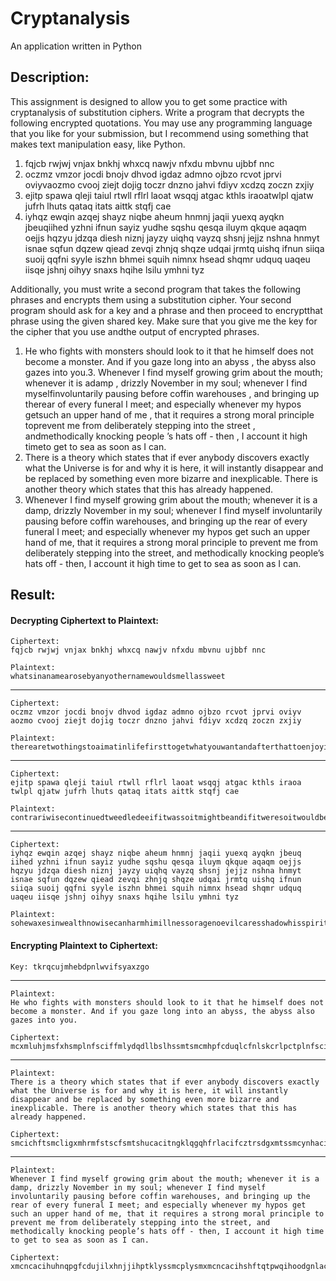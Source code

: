 # Cryptanalysis
An application written in Python



## Description:
This assignment is designed to allow you to get some practice with cryptanalysis of substitution ciphers. Write a program that decrypts the following encrypted quotations. You may use any programming language that you like for your submission, but I recommend using something that makes text manipulation easy, like Python.
  1. fqjcb  rwjwj  vnjax  bnkhj  whxcq  nawjv  nfxdu  mbvnu  ujbbf  nnc
  2. oczmz  vmzor  jocdi  bnojv  dhvod  igdaz  admno  ojbzo  rcvot  jprvi  oviyvaozmo  cvooj  ziejt  dojig  toczr  dnzno  jahvi  fdiyv  xcdzq  zoczn  zxjiy
  3. ejitp  spawa  qleji  taiul  rtwll  rflrl  laoat  wsqqj  atgac  kthls  iraoatwlpl  qjatw  jufrh  lhuts  qataq  itats  aittk  stqfj  cae
  4. iyhqz  ewqin  azqej  shayz  niqbe  aheum  hnmnj  jaqii  yuexq  ayqkn  jbeuqiihed  yzhni  ifnun  sayiz  yudhe  sqshu  qesqa  iluym  qkque  aqaqm  oejjs hqzyu  jdzqa  diesh  niznj  jayzy  uiqhq  vayzq  shsnj  jejjz  nshna  hnmyt isnae  sqfun  dqzew  qiead  zevqi  zhnjq  shqze  udqai  jrmtq  uishq  ifnun siiqa  suoij  qqfni  syyle  iszhn  bhmei  squih  nimnx  hsead  shqmr  udquq uaqeu  iisqe  jshnj  oihyy  snaxs  hqihe  lsilu  ymhni  tyz

Additionally, you must write a second program that takes the following phrases and encrypts them using a substitution cipher. Your second program should ask for a key and a phrase and then proceed to encryptthat phrase using the given shared key. Make sure that you give me the key for the cipher that you use andthe output of encrypted phrases.
  1. He who  fights  with  monsters  should  look to it that he  himself  does  not become a monster. And if you  gaze  long  into an abyss , the  abyss  also gazes  into  you.3.  Whenever I find  myself  growing  grim  about  the  mouth; whenever  it is adamp , drizzly  November  in my soul; whenever I find  myselfinvoluntarily  pausing  before  coffin  warehouses , and  bringing  up therear of every  funeral I meet; and  especially  whenever  my hypos  getsuch an upper  hand of me , that it  requires a strong  moral  principle  toprevent  me from  deliberately  stepping  into  the street , andmethodically  knocking  people ’s hats  off - then , I account  it high  timeto get to sea as soon as I can.
  2. There is a theory which states that if ever anybody discovers exactly what the Universe is for and why it is here, it will instantly disappear and be replaced by something even more bizarre and inexplicable. There is another theory which states that this has already happened.
  3. Whenever I find myself growing grim about the mouth; whenever it is a damp, drizzly November in my soul; whenever I find myself involuntarily pausing before coffin warehouses, and bringing up the rear of every funeral I meet; and especially whenever my hypos get such an upper hand of me, that it requires a strong moral principle to prevent me from deliberately stepping into the street, and methodically knocking people’s hats off - then, I account it high time to get to sea as soon as I can.

## Result:
#### Decrypting Ciphertext to Plaintext:
    Ciphertext: 
    fqjcb rwjwj vnjax bnkhj whxcq nawjv nfxdu mbvnu ujbbf nnc

    Plaintext: 
    whatsinanamearosebyanyothernamewouldsmellassweet
  -----------------------------------------------------------------------
   
    Ciphertext: 
    oczmz vmzor jocdi bnojv dhvod igdaz admno ojbzo rcvot jprvi oviyv aozmo cvooj ziejt dojig toczr dnzno jahvi fdiyv xcdzq zoczn zxjiy

    Plaintext: therearetwothingstoaimatinlifefirsttogetwhatyouwantandafterthattoenjoyitonlythewisestofmankindachievethesecond
  -----------------------------------------------------------------------
  
    Ciphertext:
    ejitp spawa qleji taiul rtwll rflrl laoat wsqqj atgac kthls iraoa twlpl qjatw jufrh lhuts qataq itats aittk stqfj cae

    Plaintext: contrariwisecontinuedtweedledeeifitwassoitmightbeandifitweresoitwouldbebutasitisntitaintthatslogic
  -----------------------------------------------------------------------
  
    Ciphertext:
    iyhqz ewqin azqej shayz niqbe aheum hnmnj jaqii yuexq ayqkn jbeuq iihed yzhni ifnun sayiz yudhe sqshu qesqa iluym qkque aqaqm oejjs hqzyu jdzqa diesh niznj jayzy uiqhq vayzq shsnj jejjz nshna hnmyt isnae sqfun dqzew qiead zevqi zhnjq shqze udqai jrmtq uishq ifnun siiqa suoij qqfni syyle iszhn bhmei squih nimnx hsead shqmr udquq uaqeu iisqe jshnj oihyy snaxs hqihe lsilu ymhni tyz

    Plaintext: sohewaxesinwealthnowisecanharmhimillnessoragenoevilcaresshadowhisspiritnoswordhatethreatensfromeveranenemyalltheworldwendsathiswillnoworseheknowethtillallwithinhimobstinatepridewaxesandwakeswhilethewardenslumbersthespiritssentrysleepistoofastwhichmastershismightandthemurderernearsstealthilyshootingtheshaftsfromhisbow
    
#### Encrypting Plaintext to Ciphertext:
    Key: tkrqcujmhebdpnlwvifsyaxzgo
  -----------------------------------------------------------------------
    Plaintext: 
    He who fights with monsters should look to it that he himself does not become a monster. And if you gaze long into an abyss, the abyss also gazes into you.

    Ciphertext: mcxmluhjmsfxhsmplnfsciffmlydqdllbslhssmtsmcmhpfcduqlcfnlskcrlpctplnfscitnqhuglyjtocdlnjhnsltntkgffsmctkgfftdfljtocfhnslgly
  -----------------------------------------------------------------------
    Plaintext: 
    There is a theory which states that if ever anybody discovers exactly what the Universe is for and why it is here, it will instantly disappear and be replaced by something even more bizarre and inexplicable. There is another theory which states that this has already happened.

    Ciphertext: smcichftsmcligxmhrmfstscfsmtshucacitngklqgqhfrlacifcztrsdgxmtssmcynhacifchfulitnqxmghshfmcichsxhddhnfstnsdgqhftwwctitnqkcicwdtrcqkgflpcsmhnjcacnplickhotiictnqhnczwdhrtkdcsmcichftnlsmcismcligxmhrmfstscfsmtssmhfmtftdictqgmtwwcncq
  -----------------------------------------------------------------------
    Plaintext: 
    Whenever I find myself growing grim about the mouth; whenever it is a damp, drizzly November in my soul; whenever I find myself involuntarily pausing before coffin warehouses, and bringing up the rear of every funeral I meet; and especially whenever my hypos get such an upper hand of me, that it requires a strong moral principle to prevent me from deliberately stepping into the street, and methodically knocking people’s hats off - then, I account it high time to get to sea as soon as I can.

    Ciphertext: xmcncacihuhnqpgfcdujilxhnjjihptklyssmcplysmxmcncacihshftqtpwqihoodgnlacpkcihnpgflydxmcncacihuhnqpgfcduhnaldynstihdgwtyfhnjkculicrluuhnxticmlyfcftnqkihnjhnjywsmcictilucaciguyncitdhpccstnqcfwcrhtddgxmcncacipgmgwlfjcsfyrmtnywwcimtnqlupcsmtshsicvyhicftfsilnjplitdwihnrhwdcslwicacnspcuilpqcdhkcitscdgfscwwhnjhnslsmcfsiccstnqpcsmlqhrtddgbnlrbhnjwclwdcfmtsfluusmcnhtrrlynshsmhjmshpcsljcsslfcttffllntfhrtn
